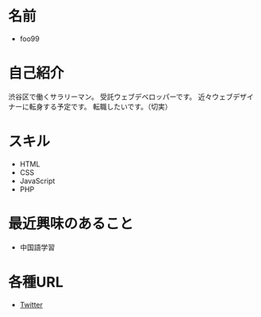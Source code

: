# 名前
 * foo99

# 自己紹介

渋谷区で働くサラリーマン。
受託ウェブデベロッパーです。
近々ウェブデザイナーに転身する予定です。
転職したいです。（切実）

# スキル
 * HTML
 * CSS
 * JavaScript
 * PHP

# 最近興味のあること
  * 中国語学習

# 各種URL
 * [Twitter](https://twitter.com/99_foo99)
